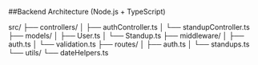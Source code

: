 ##Backend Architecture (Node.js + TypeScript)

src/
  ├── controllers/
  │   ├── authController.ts
  │   └── standupController.ts
  ├── models/
  │   ├── User.ts
  │   └── Standup.ts
  ├── middleware/
  │   ├── auth.ts
  │   └── validation.ts
  ├── routes/
  │   ├── auth.ts
  │   └── standups.ts
  └── utils/
      └── dateHelpers.ts